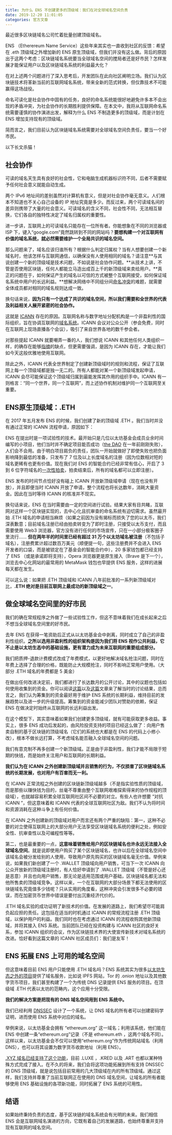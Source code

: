 ```yaml
---
title: 为什么 ENS 不创建更多的顶级域：我们在对全球域名空间负责
date: 2019-12-20 11:01:05
categories: 官方文章
---
```


最近很多区块链域名公司忙着批量创建顶级域名。

ENS （Etherereum Name Service）这些年来其实也一直收到社区的反馈：希望在 .eth 顶级域之外增加新的 ENS 原生顶级域，但我们并没有这么做。背后的原因出于这两个考虑：区块链域名系统要当全球域名空间的搅局者还是好市民？怎样发展才能保证用户以及区块链域名系统的利益最大化？

在对上述两个问题进行了深入思考后，开发团队在此向社区阐明立场。我们认为区块链技术将革新当前的互联网域名系统，带来全新的范式转换，但仅靠技术不可能赢得这场战役。

命名可读化是社会协作中固有的任务，良好的命名系统能很好地避免许多本不会出现的矛盾冲突，为社会协作的长期胜利提供保障。在本文中，我将从互联网命名系统需要谨慎的协作演进出发，解释为什么 ENS 不制造更多的顶级域，而是计划在 ENS 增加支持现有的顶级域。

简而言之，我们目前认为区块链域名系统需要对全球域名空间负责任，要当一个好市民。

以下长文杀猫！

## 社会协作

可读的域名天生具有良好的社会性，它和电脑生成机器标识符不同，后者不需要赋予任何社会意义就能自动生成。

两个 IPv6 地址间的差别虽然对计算机有意义，但是对社会协作毫无意义。人们根本不知道也不关心自己设备的 IP 地址究竟是多少。而反过来，两个可读域名间的差异则携带了大量的社会意义。可读域名的含义不同，社会性不同，无法相互替换，它们各自的独特性决定了域名归属权的重要性。

进一步讲，互联网上的可读域名只能存在一位所有者。你能想象在不同的浏览器或 ISP 下，键入“google.com”竟然跳转到不同的网站吗？**要想构建一个对互联网有价值的域名系统，就必然需要维护一个全局共识的域名空间。**

那么问题来了，域名应该归谁所有？根据什么判定归属权？当有人想要创建一个新域名时，他该怎样与互联网通信，以确保没有人使用相同的域名？请注意**与其说创建一个新的顶级域是技术问题，不如说是社会协作问题。**从技术上讲，不管是否使用区块链，任何人都能立马造出成百上千的新顶级域来卖给用户。**真正的问题在于，如何保证产生的域名以可信的方式被整个互联网接受，如何保证域名系统中用户的长远利益。**想解决网络中不同组分间[命名冲突](https://en.wikipedia.org/wiki/Name_collision)的难题，就需要全体成员都对相同的域名规则达成一致。

换句话来说，**因为只有一个达成了共识的域名空间，所以我们需要和全世界的代表及利益相关人展开紧密的社会协作。**

这就是 [ICANN](https://en.wikipedia.org/wiki/ICANN) 存在的原因。互联网名称与数字地址分配机构是一个非盈利性的国际组织，旨在协调互联网的[域名系统](https://en.wikipedia.org/wiki/Domain_Name_System)。ICANN 会议对公众公开（参会免费，同时在互联网上现场直播各个会议），吸引了来自世界各地的数千参会者。

对那些提起 ICANN 就要嘲弄一番的人，我们想说 ICANN 和其他任何人类组织一样，的确存在能够[指摘](https://en.wikipedia.org/wiki/ICANN#Criticism)的缺点，但更需要强调，是因为 ICANN 存在，才能让我们如今天这般优雅地使用互联网。

除此之外，ICANN 代表全世界制定了创建新顶级域时的规则和流程，保证了互联网上每一个顶级域都是独一无二的。所有人都能对某一个新顶级域发起申请，ICANN 会尽可能保证这个顶级域归属到最能发挥其作用的组织手中。ICANN 有一则格言：“同一个世界，同一个互联网”，而上述协作机制对维护同一个互联网至关重要。

## ENS原生顶级域：.ETH

在 2017 年五月发布 ENS 的时候，我们创建了新的顶级域 .ETH 。我们当时并没有通过正常的 ICANN 流程申请，原因如下：

ENS 在提出时是一项试验性的技术。最开始只是几位以太坊基金会成员业余时间编写的小项目，他们当时并不确定项目能否成功（[the DAO](https://en.wikipedia.org/wiki/The_DAO_(organization)) 在一年前刚刚失败），人们会不会用。由于明白项目肩负的责任，团队一开始就做好了即使失败也把负面影响降到最低的准备，只发布了 7 位及以上长度域名的注册（因为位数相对短的域名更稀有也更有价值。现在我们对 ENS 的智能合约已经非常有信心，开启了 3 到 6 位字符域名的[一次性拍卖](https://opensea.io/ens)，拍卖结束后，所有的域名都可以立即注册）。

ENS 发布的时间节点恰好没有碰上 ICANN 开放新顶级域申请（现在也没有开放），并且即便当时 ICANN 开放了申请，整个流程也将长达数年，消耗大量资金。因此在当时等待 ICANN 的核准并不现实。

换句话来说，ENS 在当时需要由一定的空间进行试验。结果大家有目共睹，互联网对这样一个区块链实现的，去中心化且抗审查的命名系统有迫切需求。虽然最开始 .ETH 域名的申请相当麻烦（如果之前因为没有揭标而损失了您的以太币，我们深表歉意；目前域名注册已经由拍卖转变为了即时注册，只接受以太币支付，而且需要使用 Web3 浏览器，官方没有进行任何的市场宣传，只在一小部分极客圈子里流行...... **但在两年半的时间里已经有超过 31 万个以太坊域名被注册**（不包括子域名），注册费累计超过数百万美元（顺便提一句，这些注册费并不会进入 ENS 开发者的口袋，而是被锁定在了基金会的智能合约中），20 多家钱包都已经支持了 ENS （或是承诺即将支持），Opera 浏览器更是原生接入（Brave 是下一个），浏览去中心化网站的最常用的 MetaMask 钱包也早提供 ENS 服务，这样的进展每天都在发生。

可以这么说：如果把 .ETH 顶级域和 ICANN 八年前批准的一系列新顶级域对比，**.ETH 绝对是目前互联网上最成功的新顶级域之一**。

## 做全球域名空间里的好市民

我们的确在常规程序之外做了一些试验性工作，但这不意味着我们在成长起来之后不想当全球域名空间里的好市民。

去年 ENS 在获得一笔资助后正式从以太坊基金会中剥离，同时成立了自己的非盈利性组织。**之所以选用非盈利性的组织架构是因为我们将 ENS 视作公共利益，它不止是以太坊生态中的基础设施，更有潜力成为未来互联网的重要组成部分。**

我们把质押-退款计费模式改成了年费模式，以更好地解决域名抢注问题，同时在年费上选择了合理的价格，既能防止大规模抢注，同时不影响正常用户使用。（大部分 .ETH 域名的年费都是 5 美金）

在做出任何改进决定前，我们都进行了长达数月的公开讨论，其中的议题也包括如何使用收集到的资金。你可以阅读[这篇](https://medium.com/the-ethereum-name-service/why-does-ens-need-rent-heres-our-thinking-431462537848)以及[这篇](https://medium.com/the-ethereum-name-service/what-will-ens-do-with-all-that-rent-money-heres-what-you-need-to-know-c7fe26a7e0e9)文章来了解当时的讨论结果，总而言之，我们认为筹集到的资金最好用于维护 ENS 系统的长期利益，维持目前的发展趋势以及进一步的升级提高。筹集到的资金能减少团队对赞助的依赖，保证 ENS 在做决定时始终从互联网的长远利益出发。

在这个模型下，其实意味着如果我们创建更多顶级域，就有可能获取更多收益。事实上，很多 ENS 成功后发起的，由风险投资支持的项目已经这么做了：向用户售卖自制的基于区块链的顶级域名（它们的系统也大都是在 ENS 的代码上小修小改），根本不做长远打算，不考虑域名能否融入全球域名空间的问题。

我们有意克制不再多创建一个新顶级域。正是由于非盈利性，我们才能不局限于短期的快钱，而是始终关注用户和互联网的长期利益。

**我们认为在 ICANN 之外创建新顶级域并且销售的行为，不仅损害了区块链域名系统的长期发展，也对用户有百害而无一利。**

在 ICANN 正常流程之外创建的区块链新顶级域越多（不是指实验性质的顶级域，而是那些以赚快钱为目的，丝毫不尊重由整个互联网艰难探索得来的协作规程的顶级域），也就越容易积累全球互联网社区间不必要的对立。有些人也许想要 “对抗 ICANN ”，但这意味着和 ICANN 代表的全球互联网社区为敌。我们不认为将时间和资源消耗在这种斗争上有任何价值。

在 ICANN 之外创建新的顶级域对用户而言还有两个严重的缺陷：第一，这种不必要的对立使得互联网上的大部分用户无法享受区块链域名系统的便利之处，例如安全性、抗审查性以及可编程性等等。

第二，也是最重要的一点，**这意味着销售给用户的区块链域名也许永远无法接入全球域名空间**。就是说即使用户购买了某个区块链域名，也许以后在全球域名空间中该域名会被分发给别的人使用，导致用户原先购买的区块链域名毫无价值。举例来说，如果我们新创建了一个 .WALLET 顶级域向用户销售，可当下一次 ICANN 向公众开放新的顶级域注册时，有人恰好申请到了 .WALLET 顶级域（不管是好心还是恶意）并且也向用户销售，那无论是适用范围或用户基础，区块链域名都无法和他所售卖的顶级域竞争。这样以来，一个在互联网的大部分场景下都无法使用的区块链域名究竟值多少钱呢？只从实用的角度看，这种冲突会引发很多不必要的错误，而在加密货币世界中错误是要付出沉重经济代价的。

.ETH 域名实验的成功证明了新技术的价值。在发展的道路上，我们希望尽可能肩负起应担的责任。这包括在适当的时机通过 ICANN 的常规流程注册 .ETH 顶级域，以保护用户的利益。我们同时也在考虑通过 ICANN 的流程收购其他新顶级域，并将其接入 ENS 系统。当前团队已经在投资构建与 ICANN 社区的良好关系，参加 ICANN 组织的会议，作为区块链技术界的大使宣传新技术对域名系统的改进。恰好看到这篇文章的 ICANN 社区成员们：我们是友军！

## ENS 拓展 ENS 上可用的域名空间

但这意味着目前 ENS 用户只能使用 .ETH 域名吗？ENS 系统其实为很多[以太坊生态之外的项目](https://medium.com/the-ethereum-name-service/what-the-ethereum-means-in-ethereum-name-service-17171141d688)提供了域名服务，比如说 IPFS 网站，Tor 的 .onion 地址以及其他数字货币项目，我们甚至构建了一个为传统 DNS 记录提供 ENS 服务的项目。在顶级域 .ETH 代表以太坊的范畴内，这个应用十分受限。

**我们的解决方案是把现有的 DNS 域名空间用到 ENS 系统中。**

我们已经利用 [DNSSEC](https://en.wikipedia.org/wiki/Domain_Name_System_Security_Extensions) 设计了一个系统，让 DNS 域名的所有者可以创建密码学证明，进而使用 ENS 系统中对应的域名。

举例来说，以太坊基金会拥有 “ethereum.org” 这一域名；利用该系统，他们能在 ENS 中创建一条“ethereum.org”记录（不是 ethereum.eth ，这两个域名不同）。这样以来，以太坊基金会不仅可以使用“ethereum.org”作为传统网站域名（利用 DNS），也可以将其设置为数字货币收款地址（利用 ENS）。

[.XYZ 域名已经支持了这个功能](https://ensuser.com/docs/dns-registrar-guide.html)，目前 .LUXE ，.KRED 以及 .ART 也都以某种特殊方式完成了接入。在不久的将来，我们会将这项功能拓展到所有支持 DNSSEC 的 DNS 顶级域，就是说包括目前常用的几大顶级域在内的所有顶级域。通过这样，我们支持并尊重了当前互联网正在使用的 DNS 域名空间，让域名的所有者能够使用 ENS 基础设施的各项新功能，同时拓展了 ENS 系统的可用性。

## 结语

如果始终秉持负责的态度，基于区块链的域名系统会有光明的未来。我们相信 ENS 会是互联网域名演进的方向，它既有着自己的发展道路，也始终尊重并支持现有互联网的域名空间。
